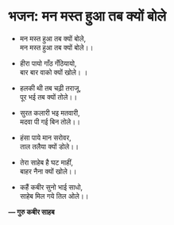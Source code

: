 # भजन: मन मस्त हुआ तब क्यों बोले

- मन मस्त हुआ तब क्यों बोले, \
  मन मस्त हुआ तब क्यों बोले।।

- हीरा पायो गाँठ गँठियायो, \
  बार बार वाको क्यों खोले।
  ।
- हलकी थी तब चढ़ी तराजू, \
  पूर भई तब क्यों तोले।।

- सुरत कलारी भइ मतवारी, \
  मदवा पी गई बिन तोले।।

- हंसा पाये मान सरोवर, \
  ताल तलैया क्यों डोले।।

- तेरा साहेब है घट माहीं, \
  बाहर नैना क्यों खोले।।

- कहैं कबीर सुनो भाई साधो, \
  साहेब मिल गये तिल ओले।।

**— गुरु कबीर साहब**
